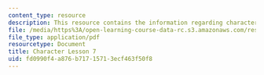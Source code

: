 ```yaml
---
content_type: resource
description: This resource contains the information regarding character lesson 7.
file: /media/https%3A/open-learning-course-data-rc.s3.amazonaws.com/res-21g-003-learning-chinese-a-foundation-course-in-mandarin-spring-2011/fd0990f4a876b71715713ecf463f50f8_MITRES_21G_003S11_char07.pdf
file_type: application/pdf
resourcetype: Document
title: Character Lesson 7
uid: fd0990f4-a876-b717-1571-3ecf463f50f8
---
```

